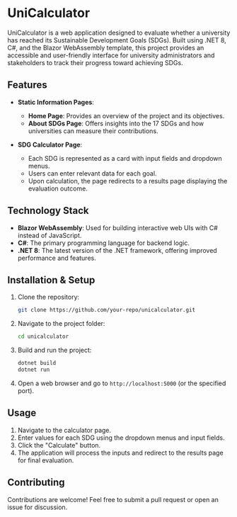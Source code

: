 # UniCalculator

UniCalculator is a web application designed to evaluate whether a university has reached its Sustainable Development Goals (SDGs). Built using .NET 8, C#, and the Blazor WebAssembly template, this project provides an accessible and user-friendly interface for university administrators and stakeholders to track their progress toward achieving SDGs.

## Features

- **Static Information Pages**:
  - **Home Page**: Provides an overview of the project and its objectives.
  - **About SDGs Page**: Offers insights into the 17 SDGs and how universities can measure their contributions.

- **SDG Calculator Page**:
  - Each SDG is represented as a card with input fields and dropdown menus.
  - Users can enter relevant data for each goal.
  - Upon calculation, the page redirects to a results page displaying the evaluation outcome.

## Technology Stack

- **Blazor WebAssembly**: Used for building interactive web UIs with C# instead of JavaScript.
- **C#**: The primary programming language for backend logic.
- **.NET 8**: The latest version of the .NET framework, offering improved performance and features.

## Installation & Setup

1. Clone the repository:
   ```sh
   git clone https://github.com/your-repo/unicalculator.git
   ```
2. Navigate to the project folder:
   ```sh
   cd unicalculator
   ```
3. Build and run the project:
   ```sh
   dotnet build
   dotnet run
   ```
4. Open a web browser and go to `http://localhost:5000` (or the specified port).

## Usage

1. Navigate to the calculator page.
2. Enter values for each SDG using the dropdown menus and input fields.
3. Click the "Calculate" button.
4. The application will process the inputs and redirect to the results page for final evaluation.

## Contributing

Contributions are welcome! Feel free to submit a pull request or open an issue for discussion.
